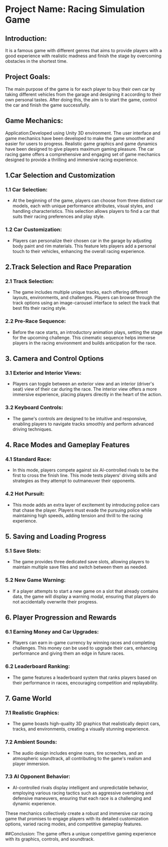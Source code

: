 # Project Name: Racing Simulation Game

## Introduction:  
It is a famous game with different genres that aims to provide players with a good experience with realistic madness and finish 
the stage by overcoming obstacles in the shortest time.

## Project Goals: 
The main purpose of the game is for each player to buy their own car by taking different vehicles from the garage and designing 
it according to their own personal tastes. After doing this, the aim is to start the game, control the car and finish the game successfully.

## Game Mechanics:
Application:Developed using Unity 3D environment. The user interface and game mechanics have been developed to make the game smoother 
and easier for users to progress. Realistic game graphics and game dynamics have been designed to give players maximum gaming pleasure.
The car racing game offers a comprehensive and engaging set of game mechanics designed to provide a thrilling and immersive racing 
experience. 

## 1.Car Selection and Customization

### 1.1 Car Selection:
   - At the beginning of the game, players can choose from three distinct car models, each with unique performance attributes,
     visual styles, and handling characteristics. This selection allows players to find a car that suits their racing preferences and play style.

### 1.2 Car Customization:
   - Players can personalize their chosen car in the garage by adjusting body paint and rim materials. This feature lets players add
     a personal touch to their vehicles, enhancing the overall racing experience.

## 2.Track Selection and Race Preparation

### 2.1 Track Selection:
   - The game includes multiple unique tracks, each offering different layouts, environments, and challenges. Players can browse through
     the track options using an image-carousel interface to select the track that best fits their racing style.

### 2.2 Pre-Race Sequence:
   - Before the race starts, an introductory animation plays, setting the stage for the upcoming challenge. This cinematic sequence helps
     immerse players in the racing environment and builds anticipation for the race.

## 3. Camera and Control Options

### 3.1 Exterior and Interior Views:
  - Players can toggle between an exterior view and an interior (driver's seat) view of their car during the race. The interior view offers
    a more immersive experience, placing players directly in the heart of the action.
  
### 3.2 Keyboard Controls:
  - The game's controls are designed to be intuitive and responsive, enabling players to navigate tracks smoothly and perform advanced driving techniques.

## 4. Race Modes and Gameplay Features

### 4.1 Standard Race:
   - In this mode, players compete against six AI-controlled rivals to be the first to cross the finish line. This mode tests players' driving
     skills and strategies as they attempt to outmaneuver their opponents.

### 4.2 Hot Pursuit:
 - This mode adds an extra layer of excitement by introducing police cars that chase the player. Players must evade the pursuing police while
   maintaining high speeds, adding tension and thrill to the racing experience.

## 5. Saving and Loading Progress

### 5.1 Save Slots:
   - The game provides three dedicated save slots, allowing players to maintain multiple save files and switch between them as needed.

### 5.2 New Game Warning:
   - If a player attempts to start a new game on a slot that already contains data, the game will display a warning modal, ensuring that
     players do not accidentally overwrite their progress.

## 6. Player Progression and Rewards

### 6.1 Earning Money and Car Upgrades:
  - Players can earn in-game currency by winning races and completing challenges. This money can be used to upgrade their cars, enhancing
    performance and giving them an edge in future races.

### 6.2 Leaderboard Ranking:
  - The game features a leaderboard system that ranks players based on their performance in races, encouraging competition and replayability.

## 7. Game World

### 7.1 Realistic Graphics:
  - The game boasts high-quality 3D graphics that realistically depict cars, tracks, and environments, creating a visually stunning experience.

### 7.2 Ambient Sounds:
  - The audio design includes engine roars, tire screeches, and an atmospheric soundtrack, all contributing to the game's realism and player immersion.

### 7.3 AI Opponent Behavior:
  - AI-controlled rivals display intelligent and unpredictable behavior, employing various racing tactics such as aggressive overtaking and
    defensive maneuvers, ensuring that each race is a challenging and dynamic experience.

These mechanics collectively create a robust and immersive car racing game that promises to engage players with its detailed customization options, 
varied racing modes, and competitive gameplay features.

##Conclusion: The game offers a unique competitive gaming experience with its graphics, controls, and soundtrack.




